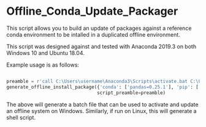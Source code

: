 # Offline_Conda_Update_Packager
This script allows you to build an update of packages against a reference conda environment to be intalled in a duplicated offline environment.

This script was designed against and tested with Anaconda 2019.3 on both Windows 10 and Ubuntu 18.04.

Example usage is as follows:

```python

preamble = r'call C:\Users\username\Anaconda3\Scripts\activate.bat C:\Users\username\Anaconda3\envs\cool_environment'
generate_offline_install_package({'conda': ['pandas=0.25.1'], 'pip': ['pyarrow']}, compress=True,
                                 script_preamble=preamble)

```

The above will generate a batch file that can be used to activate and update an offline system on Windows.  Similarly, if run on Linux, this will generate a shell script.
